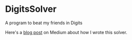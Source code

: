 # DigitsSolver
A program to beat my friends in Digits

Here's a [blog post](https://medium.com/@gordonbchen/digits-solver-1fc94dacc2e5) on Medium about how I wrote this solver.
